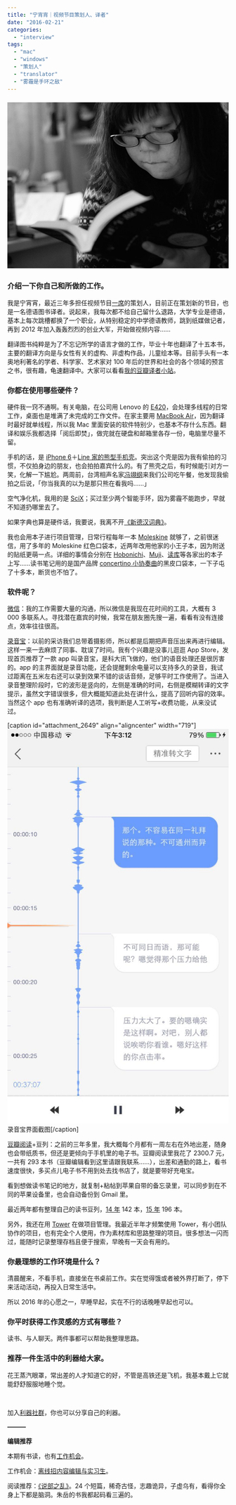 ```yaml
---
title: "宁宵宵｜视频节目策划人、译者"
date: "2016-02-21"
categories: 
  - "interview"
tags: 
  - "mac"
  - "windows"
  - "策划人"
  - "translator"
  - "雾霾是手环之敌"
---
```


### ![NXX](/images/NXX.jpg)

### **介绍一下你自己和所做的工作。**

我是宁宵宵，最近三年多担任视频节目[一席](https://i.youku.com/u/UNDg0NTA2OTY0)的策划人，目前正在策划新的节目，也是一名德语图书译者。说起来，我每次都不给自己留什么退路，大学专业是德语，基本上每次跳槽都换了一个职业，从特别稳定的中学德语教师，跳到纸媒做记者，再到 2012 年加入轰轰烈烈的创业大军，开始做视频内容……

翻译图书纯粹是为了不忘记所学的语言才做的工作，毕业十年也翻译了十五本书，主要的翻译方向是与女性有关的虚构、非虚构作品，儿童绘本等。目前手头有一本奥地利著名的学者、科学家、艺术家对 100 年后的世界和社会的各个领域的预言之书，很有趣，龟速翻译中。大家可以看看[我的豆瓣译者小站](https://site.douban.com/106463/)。

### 你都在使用哪些硬件？

硬件我一窍不通啊。有关电脑，在公司用 Lenovo 的 [E420](https://baike.baidu.com/view/5683399.htm)，会处理多线程的日常工作，桌面也是堆满了未完成的工作文件。在家主要用 [MacBook Air](https://www.apple.com/cn/macbook-air/)，因为翻译时最好就单线程，所以我 Mac 里面安装的软件特别少，也基本不存什么东西。翻译和娱乐我都选择「阅后即焚」，做完就在硬盘和邮箱里各存一份，电脑里尽量不留。

手机的话，是 [iPhone 6](https://www.apple.com/cn/iphone-6/)＋[Line 家的熊型手机壳](https://item.taobao.com/item.htm?spm=a230r.1.14.19.cGMeLO&id=520343994448&ns=1&abbucket=16#detail)。突出这个壳是因为我有偷拍的习惯，不仅拍身边的朋友，也会拍拍嘉宾什么的。有了熊壳之后，有时候能引对方一笑，化解一下尴尬。两周前，台湾相声名家[冯翊纲](https://zh.wikipedia.org/wiki/%E9%A6%AE%E7%BF%8A%E7%B6%B1)来我们公司吃午餐，他发现我偷拍之后说，「你当我真的以为是那只熊在看我吗……」

空气净化机，我用的是 [SciX](https://item.taobao.com/item.htm?spm=a1z10.1-c.w4004-5774774298.2.SPlR9U&id=41343920544)；买过至少两个智能手环，因为雾霾不能跑步，早就不知道扔哪里去了。

如果字典也算是硬件话，我要说，我离不开[《新德汉词典》](https://www.amazon.cn/%E6%96%B0%E5%BE%B7%E6%B1%89%E8%AF%8D%E5%85%B8/dp/B003XM9OTU)。

我也会用本子进行项目管理，日常行程每年一本 [Moleskine](https://www.moleskine.com/us/) 就够了，之前很迷信，用了多年的 Moleskine 红色口袋本，近两年改用他家的小王子本，因为附送的贴纸更萌一点。详细的事情会分别在 [Hobonichi](https://www.1101.com/store/techo/2016/planner/index.html)、[Muji](https://www.muji.com/cn/)、[读库](https://www.duku.cn/)等各家出的本子上写……读书笔记用的是国产品牌 [concertino 小协奏曲](https://concertino-design.taobao.com/index.htm?spm=a1z10.3.w5002-713827805.2.dBR7K5&v=1)的黑皮口袋本，一下子屯了十多本，断货也不怕了。

### 软件呢？

[微信](https://wx.qq.com/)：我的工作需要大量的沟通，所以微信是我现在花时间的工具，大概有 3 000 多联系人。寻找潜在嘉宾的时候，我常在朋友圈先搜一遍，看看有没有连接点，效率往往很高。

[录音宝](https://itunes.apple.com/us/app/lu-yin-bao-gao-zhi-liang-lu/id954213062?mt=8)：以前的采访我们总带着摄影师，所以都是后期把声音压出来再进行编辑。这样一来一去麻烦了同事、耽误了时间。我有个兴趣是没事儿逛逛 App Store，发现首页推荐了一款 app 叫录音宝，是科大讯飞做的，他们的语音处理还是很厉害的。app 的主界面就是录音功能，还会提醒剩余电量可以支持多久的录音，我试过距离在五米左右还可以录到效果不错的谈话音频，足够平时工作使用了。当进入录音整理阶段时，它的波形是竖向的，左侧是准确的时间，右侧是模糊转译的文字提示，虽然文字错误很多，但大概能知道此处在讲什么，提高了回听内容的效率。当然这个 app 也有准确听译的选项，我判断是人工听写+收费功能，从来没试过。

\[caption id="attachment\_2649" align="aligncenter" width="719"\]![](/images/NXX-luyinbao2.jpg) 录音宝界面截图\[/caption\]

[豆瓣阅读](https://read.douban.com/)+豆列：之前的三年多里，我大概每个月都有一周左右在外地出差，随身也会带纸质书，但还是更倾向于手机里的电子书。豆瓣阅读里我花了 2300.7 元，一共有 293 本书（豆瓣编辑看到这里请跟我联系……），出差和通勤的路上，看书速度很快，多买点儿电子书不用到处去找书店了，就是要带好充电宝。

看到想做读书笔记的地方，就复制+粘帖到苹果自带的备忘录里，可以同步到在不同的苹果设备里，也会自动备份到 Gmail 里。

最近两年都有整理自己的读书豆列，[14 年](https://www.douban.com/doulist/3490430/) 142 本，[15 年](https://www.douban.com/doulist/37596293) 196 本。

另外，我还在用 [Tower](https://tower.im/) 在做项目管理。我最近半年才频繁使用 Tower，有小团队协作的项目，也有完全个人使用，作为素材库和思路整理的项目。很多想法一闪而过，能随时记录整理存档且便于搜索，早晚有一天会有用的。

### 你最理想的工作环境是什么？

清晨醒来，不看手机，直接坐在书桌前工作。实在觉得饿或者被外界打断了，停下来活动活动，再投入日常生活中。

所以 2016 年的心愿之一，早睡早起，实在不行的话晚睡早起也可以。

### 你平时获得工作灵感的方式有哪些？

读书、与人聊天。两件事都可以帮助我整理思路。

### 推荐一件生活中的利器给大家。

花王蒸汽眼罩，常出差的人才知道它的好，不管是高铁还是飞机，我基本戴上它就能舒舒服服地睡个觉。

 

加入[利器社群](https://liqi.io/community/)，你也可以分享自己的利器。

**———**

**编辑推荐**

本期有书读，也有[工作机会](https://liqi.io/sponsorship/)。

工作机会：[离线招内容编辑与实习生](https://zhuanlan.zhihu.com/theoffline/20584015)。

阅读推荐：[《说部之乱》](https://www.amazon.cn/%E5%9B%BE%E4%B9%A6/dp/B00VWUFV2Y)。24 个短篇，稀奇古怪，志趣诡异，子虚乌有，看得你全身上下都是脑洞。朱岳的书我都起码看三遍的。
